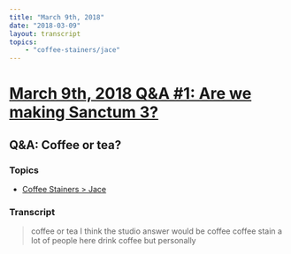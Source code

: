 ```yaml
---
title: "March 9th, 2018"
date: "2018-03-09"
layout: transcript
topics: 
    - "coffee-stainers/jace"
---
```

# [March 9th, 2018 Q&A #1: Are we making Sanctum 3?](../2018-03-09.md)
## Q&A: Coffee or tea?
### Topics
* [Coffee Stainers > Jace](../topics/coffee-stainers/jace.md)

### Transcript

> coffee or tea I think the studio answer
> would be coffee coffee stain a lot of
> people here drink coffee but personally
